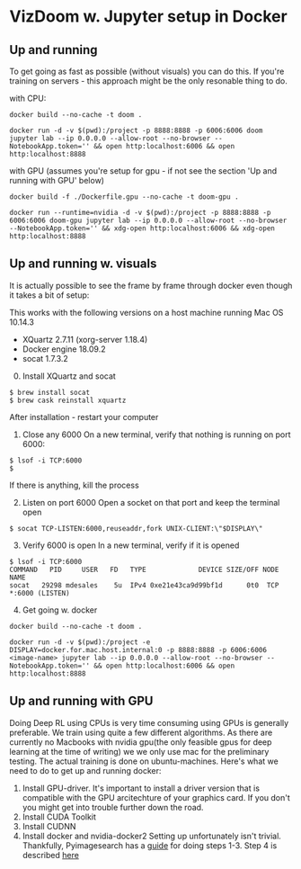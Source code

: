 # VizDoom w. Jupyter setup in Docker 

## Up and running
To get going as fast as possible (without visuals) you can do this. If you're training on servers - this approach might be the only resonable thing to do.

with CPU:
~~~~
docker build --no-cache -t doom .

docker run -d -v $(pwd):/project -p 8888:8888 -p 6006:6006 doom jupyter lab --ip 0.0.0.0 --allow-root --no-browser --NotebookApp.token='' && open http:localhost:6006 && open http:localhost:8888
~~~~

with GPU (assumes you're setup for gpu - if not see the section 'Up and running with GPU' below)
~~~~
docker build -f ./Dockerfile.gpu --no-cache -t doom-gpu .

docker run --runtime=nvidia -d -v $(pwd):/project -p 8888:8888 -p 6006:6006 doom-gpu jupyter lab --ip 0.0.0.0 --allow-root --no-browser --NotebookApp.token='' && xdg-open http:localhost:6006 && xdg-open http:localhost:8888
~~~~

## Up and running w. visuals

It is actually possible to see the frame by frame through docker even though it takes a bit of setup:

This works with the following versions on a host machine running Mac OS 10.14.3
- XQuartz 2.7.11 (xorg-server 1.18.4)
- Docker engine 18.09.2
- socat 1.7.3.2

0. Install XQuartz and socat
~~~~
$ brew install socat
$ brew cask reinstall xquartz
~~~~

After installation - restart your computer

1. Close any 6000
On a new terminal, verify that nothing is running on port 6000:
~~~~
$ lsof -i TCP:6000
$
~~~~
If there is anything, kill the process

2. Listen on port 6000
Open a socket on that port and keep the terminal open
~~~~
$ socat TCP-LISTEN:6000,reuseaddr,fork UNIX-CLIENT:\"$DISPLAY\"
~~~~
3. Verify 6000 is open
In a new terminal, verify if it is opened
~~~~
$ lsof -i TCP:6000
COMMAND   PID     USER   FD   TYPE             DEVICE SIZE/OFF NODE NAME
socat   29298 mdesales    5u  IPv4 0xe21e43ca9d99bf1d      0t0  TCP *:6000 (LISTEN)
~~~~

4. Get going w. docker
~~~~
docker build --no-cache -t doom .

docker run -d -v $(pwd):/project -e DISPLAY=docker.for.mac.host.internal:0 -p 8888:8888 -p 6006:6006 <image-name> jupyter lab --ip 0.0.0.0 --allow-root --no-browser --NotebookApp.token='' && open http:localhost:6006 && open http:localhost:8888
~~~~

## Up and running with GPU

Doing Deep RL using CPUs is very time consuming  using GPUs is generally preferable. We train using quite a few different algorithms. 
As there are currently no Macbooks with nvidia gpu(the only feasible gpus for deep learning at the time of writing) we we only use mac for the preliminary testing. The actual training is done on ubuntu-machines. Here's what we need to do to get up and running docker:
1. Install GPU-driver. It's important to install a driver version that is compatible with the GPU arcitechture of your graphics card. If you don't you might get into trouble further down the road.
2. Install CUDA Toolkit
3. Install CUDNN
4. Install docker and nvidia-docker2
Setting up unfortunately isn't trivial. Thankfully, Pyimagesearch has a [guide](https://www.pyimagesearch.com/2019/01/30/ubuntu-18-04-install-tensorflow-and-keras-for-deep-learning/) for doing steps 1-3. Step 4 is described [here](https://github.com/NVIDIA/nvidia-docker)
